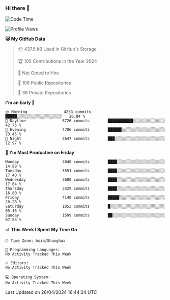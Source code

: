 ### Hi there 👋

<!--
**qbosen/qbosen** is a ✨ _special_ ✨ repository because its `README.md` (this file) appears on your GitHub profile.

Here are some ideas to get you started:

- 🔭 I’m currently working on ...
- 🌱 I’m currently learning ...
- 👯 I’m looking to collaborate on ...
- 🤔 I’m looking for help with ...
- 💬 Ask me about ...
- 📫 How to reach me: ...
- 😄 Pronouns: ...
- ⚡ Fun fact: ...
-->

<!--START_SECTION:waka-->
![Code Time](http://img.shields.io/badge/Code%20Time-2%2C111%20hrs%2036%20mins-blue)

![Profile Views](http://img.shields.io/badge/Profile%20Views-0-blue)

**🐱 My GitHub Data** 

> 📦 437.5 kB Used in GitHub's Storage 
 > 
> 🏆 105 Contributions in the Year 2024
 > 
> 🚫 Not Opted to Hire
 > 
> 📜 106 Public Repositories 
 > 
> 🔑 36 Private Repositories 
 > 
**I'm an Early 🐤** 

```text
🌞 Morning                4253 commits        █████░░░░░░░░░░░░░░░░░░░░   20.84 % 
🌆 Daytime                8726 commits        ███████████░░░░░░░░░░░░░░   42.75 % 
🌃 Evening                4786 commits        ██████░░░░░░░░░░░░░░░░░░░   23.45 % 
🌙 Night                  2647 commits        ███░░░░░░░░░░░░░░░░░░░░░░   12.97 % 
```
📅 **I'm Most Productive on Friday** 

```text
Monday                   3040 commits        ████░░░░░░░░░░░░░░░░░░░░░   14.89 % 
Tuesday                  3551 commits        ████░░░░░░░░░░░░░░░░░░░░░   17.40 % 
Wednesday                3600 commits        ████░░░░░░░░░░░░░░░░░░░░░   17.64 % 
Thursday                 3429 commits        ████░░░░░░░░░░░░░░░░░░░░░   16.80 % 
Friday                   4140 commits        █████░░░░░░░░░░░░░░░░░░░░   20.28 % 
Saturday                 1053 commits        █░░░░░░░░░░░░░░░░░░░░░░░░   05.16 % 
Sunday                   1599 commits        ██░░░░░░░░░░░░░░░░░░░░░░░   07.83 % 
```


📊 **This Week I Spent My Time On** 

```text
🕑︎ Time Zone: Asia/Shanghai

💬 Programming Languages: 
No Activity Tracked This Week

🔥 Editors: 
No Activity Tracked This Week

💻 Operating System: 
No Activity Tracked This Week
```


 Last Updated on 26/04/2024 16:44:24 UTC
<!--END_SECTION:waka-->
